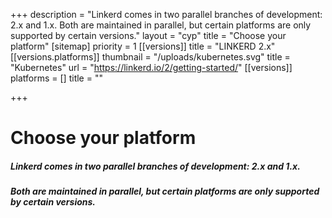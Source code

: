 +++
description = "Linkerd comes in two parallel branches of development: 2.x and 1.x. Both are maintained in parallel, but certain platforms are only supported by certain versions."
layout = "cyp"
title = "Choose your platform"
[sitemap]
priority = 1
[[versions]]
title = "LINKERD 2.x"
[[versions.platforms]]
thumbnail = "/uploads/kubernetes.svg"
title = "Kubernetes"
url = "https://linkerd.io/2/getting-started/"
[[versions]]
platforms = []
title = ""

+++
# Choose your platform

##### Linkerd comes in two parallel branches of development: 2.x and 1.x.

##### Both are maintained in parallel, but certain platforms are only supported by certain versions.